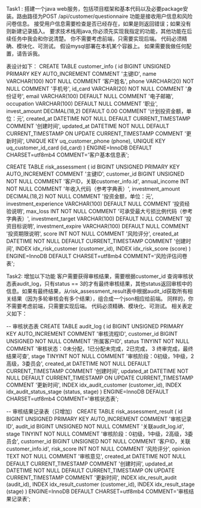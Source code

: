 Task1 :
搭建一个java web服务，包括项目框架和基本代码以及必要package安装。路由路径为POST /api/customer/questionnaire
功能是接收用户信息和风险问卷信息。
接受用户信息需要检查是否已经存在，如果是则返回错误；如果没有则新建记录插入。
要求技术栈用java,你必须先实现我指定的功能，其他功能在后续任务中我会和你说清楚。
你不需要考虑前端，只需要实现后端。
代码必须精确、模块化、可测试。
假设mysql部署在本机某个容器上。
如果需要我做任何配置，请告诉我。



表设计如下：
CREATE TABLE customer_info (
    id BIGINT UNSIGNED PRIMARY KEY AUTO_INCREMENT COMMENT '主键ID',
    name VARCHAR(100) NOT NULL COMMENT '客户姓名',
    phone VARCHAR(20) NOT NULL COMMENT '手机号',
    id_card VARCHAR(20) NOT NULL COMMENT '身份证号',
    email VARCHAR(100) DEFAULT NULL COMMENT '电子邮箱',
    occupation VARCHAR(100) DEFAULT NULL COMMENT '职业',
    invest_amount DECIMAL(18,2) DEFAULT 0.00 COMMENT '计划投资金额，单位：元',
    created_at DATETIME NOT NULL DEFAULT CURRENT_TIMESTAMP COMMENT '创建时间',
    updated_at DATETIME NOT NULL DEFAULT CURRENT_TIMESTAMP ON UPDATE CURRENT_TIMESTAMP COMMENT '更新时间',
    UNIQUE KEY uq_customer_phone (phone),
    UNIQUE KEY uq_customer_id_card (id_card)
) ENGINE=InnoDB DEFAULT CHARSET=utf8mb4 COMMENT='客户基本信息表';

CREATE TABLE risk_assessment (
    id BIGINT UNSIGNED PRIMARY KEY AUTO_INCREMENT COMMENT '主键ID',
    customer_id BIGINT UNSIGNED NOT NULL COMMENT '客户ID，关联customer_info.id',
    annual_income INT NOT NULL COMMENT '年收入代码（参考字典表）',
    investment_amount DECIMAL(18,2) NOT NULL COMMENT '投资金额，单位：元',
    investment_experience VARCHAR(100) DEFAULT NULL COMMENT '投资经验说明',
    max_loss INT NOT NULL COMMENT '可承受最大亏损比例代码（参考字典表）',
    investment_target VARCHAR(100) DEFAULT NULL COMMENT '投资目标说明',
    investment_expire VARCHAR(100) DEFAULT NULL COMMENT '投资期限说明',
    score INT NOT NULL COMMENT '风险评分',
    created_at DATETIME NOT NULL DEFAULT CURRENT_TIMESTAMP COMMENT '创建时间',
    INDEX idx_risk_customer (customer_id),
    INDEX idx_risk_score (score)
) ENGINE=InnoDB DEFAULT CHARSET=utf8mb4 COMMENT='风险评估问卷表';

Task2:
增加以下功能 客户需要获得审核结果，需要根据customer_id 查询审核状态表audit_log，只有status == 3的才有最终审核结果，其他status返回审核中的信息。如果有最终结果，从risk_assessment_result表中根据audit_id获取所有相关结果（因为多轮审核会有多个结果），组合成一个json相应给前端。
同样的，你不需要考虑前端，只需要实现后端。
代码必须精确、模块化、可测试。
相关表定义如下：

-- 审核状态表
CREATE TABLE audit_log (
    id BIGINT UNSIGNED PRIMARY KEY AUTO_INCREMENT COMMENT '审核流程ID',
    customer_id BIGINT UNSIGNED NOT NULL COMMENT '所属客户ID',
    status TINYINT NOT NULL COMMENT '审核状态：0未分配，1已分配未完成，2已完成， 3 终审完成，最终结果可查',
    stage TINYINT NOT NULL COMMENT '审核阶段：0初级，1中级，2高级，3委员会',
    created_at DATETIME NOT NULL DEFAULT CURRENT_TIMESTAMP COMMENT '创建时间',
    updated_at DATETIME NOT NULL DEFAULT CURRENT_TIMESTAMP ON UPDATE CURRENT_TIMESTAMP COMMENT '更新时间',
    INDEX idx_audit_customer (customer_id),
    INDEX idx_audit_status_stage (status, stage)
) ENGINE=InnoDB DEFAULT CHARSET=utf8mb4 COMMENT='审核状态表';


-- 审核结果记录表（只增加）
CREATE TABLE risk_assessment_result (
    id BIGINT UNSIGNED PRIMARY KEY AUTO_INCREMENT COMMENT '审核记录ID',
    audit_id BIGINT UNSIGNED NOT NULL COMMENT '关联audit_log.id',
    stage TINYINT NOT NULL COMMENT '审核阶段：0初级，1中级，2高级，3委员会',
    customer_id BIGINT UNSIGNED NOT NULL COMMENT '客户ID，关联customer_info.id',
    risk_score INT NOT NULL COMMENT '风险评分',
    opinion TEXT NOT NULL COMMENT '审核意见',
    created_at DATETIME NOT NULL DEFAULT CURRENT_TIMESTAMP COMMENT '创建时间',
    updated_at DATETIME NOT NULL DEFAULT CURRENT_TIMESTAMP ON UPDATE CURRENT_TIMESTAMP COMMENT '更新时间',
    INDEX idx_result_audit (audit_id),
    INDEX idx_result_customer (customer_id),
    INDEX idx_result_stage (stage)
) ENGINE=InnoDB DEFAULT CHARSET=utf8mb4 COMMENT='审核结果记录表';
